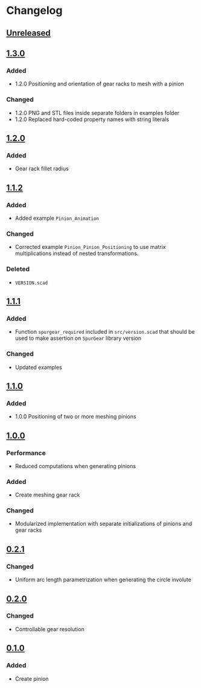 # Changelog

## [Unreleased][Unreleased]

## [1.3.0][1.3.0]
### Added
- 1.2.0 Positioning and orientation of gear racks to mesh with a pinion 
### Changed
- 1.2.0 PNG and STL files inside separate folders in examples folder
- 1.2.0 Replaced hard-coded property names with string literals

## [1.2.0][1.2.0]
### Added
- Gear rack fillet radius

## [1.1.2][1.1.2]
### Added
- Added example `Pinion_Animation`
### Changed
- Corrected example `Pinion_Pinion_Positioning` to use matrix multiplications instead of nested transformations.
### Deleted
- `VERSION.scad`

## [1.1.1][1.1.1]
### Added
- Function `spurgear_required` included in `src/version.scad` that should be used to make assertion on `SpurGear` library version
### Changed
- Updated examples

## [1.1.0][1.1.0]
### Added
- 1.0.0 Positioning of two or more meshing pinions

## [1.0.0][1.0.0]
### Performance
- Reduced computations when generating pinions
### Added
- Create meshing gear rack
### Changed
- Modularized implementation with separate initializations of pinions and gear racks

## [0.2.1]
### Changed
- Uniform arc length parametrization when generating the circle involute

## [0.2.0]
### Changed
- Controllable gear resolution

## [0.1.0]
### Added
- Create pinion

[Unreleased]: https://github.com/jarirepo/OpenSCAD_SpurGear/tree/dev

[1.3.0]: https://github.com/jarirepo/OpenSCAD_SpurGear/compare/v1.2.0...v1.3.0
[1.2.0]: https://github.com/jarirepo/OpenSCAD_SpurGear/compare/1.1.2...v1.2.0
[1.1.2]: https://github.com/jarirepo/OpenSCAD_SpurGear/compare/v1.1.1...1.1.2
[1.1.1]: https://github.com/jarirepo/OpenSCAD_SpurGear/compare/v1.1.0...v1.1.1
[1.1.0]: https://github.com/jarirepo/OpenSCAD_SpurGear/compare/1.0.0...v1.1.0
[1.0.0]: https://github.com/jarirepo/OpenSCAD_SpurGear/compare/v0.2.1...1.0.0
[0.2.1]: https://github.com/jarirepo/OpenSCAD_SpurGear/compare/v0.2.0...v0.2.1
[0.2.0]: https://github.com/jarirepo/OpenSCAD_SpurGear/compare/v0.1.0...v0.2.0
[0.1.0]: https://github.com/jarirepo/OpenSCAD_SpurGear/compare/v0.1.0...v0.1.0
